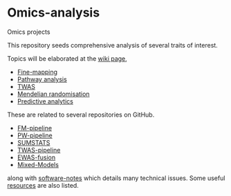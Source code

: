 # Omics-analysis

Omics projects

This repository seeds comprehensive analysis of several traits of interest.

Topics will be elaborated at the [wiki page](https://github.com/jinghuazhao/Omics-analysis/wiki),

* [Fine-mapping](https://github.com/jinghuazhao/Omics-projects/wiki/Fine-mapping)
* [Pathway analysis](https://github.com/jinghuazhao/Omics-projects/wiki/pathway-analysis)
* [TWAS](https://github.com/jinghuazhao/Omics-projects/wiki/TWAS)
* [Mendelian randomisation](https://github.com/jinghuazhao/Omics-projects/wiki/Mendelian-radnomisation)
* [Predictive analytics](https://github.com/jinghuazhao/Omics-projects/wiki/Predictive-analytics)

These are related to several repositories on GitHub.

* [FM-pipeline](https://github.com/jinghuazhao/FM-pipeline)
* [PW-pipeline](https://github.com/jinghuazhao/PW-pipeline)
* [SUMSTATS](https://github.com/jinghuazhao/SUMSTATS)
* [TWAS-pipeline](https://github.com/jinghuazhao/TWAS-pipeline)
* [EWAS-fusion](https://github.com/jinghuazhao/EWAS-fusion)
* [Mixed-Models](https://github.com/jinghuazhao/Mixed-Models)

along with [software-notes](https://github.com/jinghuazhao/software-notes) which details many technical issues. Some useful [resources](https://github.com/jinghuazhao/Omics-projects/wiki/Resources) are also listed.
